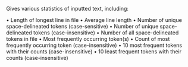 Gives various statistics of inputted text, including:

• Length of longest line in file
• Average line length
• Number of unique space-delineated tokens (case-sensitive)
• Number of unique space-delineated tokens (case-insensitive)
• Number of all space-delineated tokens in file
• Most frequently occurring token(s)
• Count of most frequently occurring token (case-insensitive)
• 10 most frequent tokens with their counts (case-insensitive)
• 10 least frequent tokens with their counts (case-insensitive)
